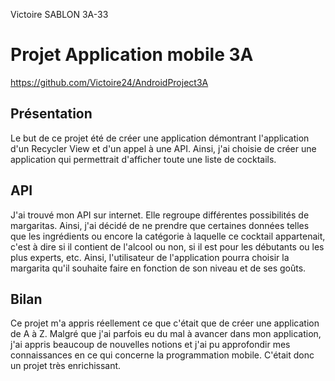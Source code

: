 Victoire SABLON
3A-33


# Projet Application mobile 3A

https://github.com/Victoire24/AndroidProject3A

## Présentation
Le but de ce projet été de créer une application démontrant l'application d'un Recycler View et d'un appel à une API.
Ainsi, j'ai choisie de créer une application qui permettrait d'afficher toute une liste de cocktails.

## API
J'ai trouvé mon API sur internet. Elle regroupe différentes possibilités de margaritas.
Ainsi, j'ai décidé de ne prendre que certaines données telles que les ingrédients ou encore la catégorie à laquelle ce cocktail appartenait,
c'est à dire si il contient de l'alcool ou non, si il est pour les débutants ou les plus experts, etc. Ainsi, l'utilisateur de
l'application pourra choisir la margarita qu'il souhaite faire en fonction de son niveau et de ses goûts.

## Bilan
Ce projet m'a appris réellement ce que c'était que de créer une application de A à Z. Malgré que j'ai parfois eu du mal à avancer dans mon
application, j'ai appris beaucoup de nouvelles notions et j'ai pu approfondir mes connaissances en ce qui concerne la programmation mobile. 
C'était donc un projet très enrichissant.
